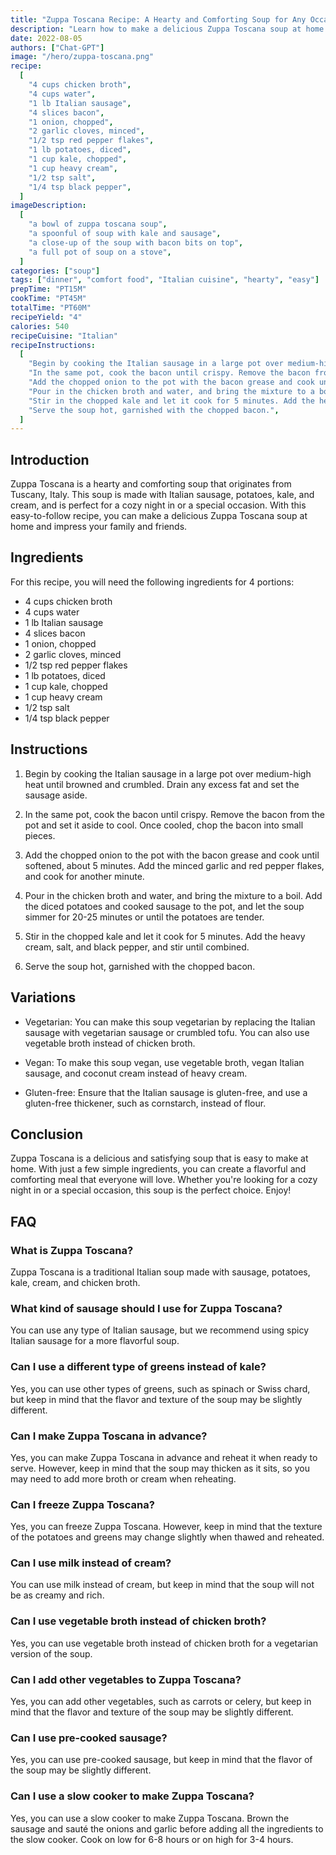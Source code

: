 ```yaml
---
title: "Zuppa Toscana Recipe: A Hearty and Comforting Soup for Any Occasion"
description: "Learn how to make a delicious Zuppa Toscana soup at home with this easy-to-follow recipe. Perfect for a cozy night in or a special occasion, this soup is sure to be a crowd-pleaser."
date: 2022-08-05
authors: ["Chat-GPT"]
image: "/hero/zuppa-toscana.png"
recipe:
  [
    "4 cups chicken broth",
    "4 cups water",
    "1 lb Italian sausage",
    "4 slices bacon",
    "1 onion, chopped",
    "2 garlic cloves, minced",
    "1/2 tsp red pepper flakes",
    "1 lb potatoes, diced",
    "1 cup kale, chopped",
    "1 cup heavy cream",
    "1/2 tsp salt",
    "1/4 tsp black pepper",
  ]
imageDescription:
  [
    "a bowl of zuppa toscana soup",
    "a spoonful of soup with kale and sausage",
    "a close-up of the soup with bacon bits on top",
    "a full pot of soup on a stove",
  ]
categories: ["soup"]
tags: ["dinner", "comfort food", "Italian cuisine", "hearty", "easy"]
prepTime: "PT15M"
cookTime: "PT45M"
totalTime: "PT60M"
recipeYield: "4"
calories: 540
recipeCuisine: "Italian"
recipeInstructions:
  [
    "Begin by cooking the Italian sausage in a large pot over medium-high heat until browned and crumbled. Drain any excess fat and set the sausage aside.",
    "In the same pot, cook the bacon until crispy. Remove the bacon from the pot and set it aside to cool. Once cooled, chop the bacon into small pieces.",
    "Add the chopped onion to the pot with the bacon grease and cook until softened, about 5 minutes. Add the minced garlic and red pepper flakes, and cook for another minute.",
    "Pour in the chicken broth and water, and bring the mixture to a boil. Add the diced potatoes and cooked sausage to the pot, and let the soup simmer for 20-25 minutes or until the potatoes are tender.",
    "Stir in the chopped kale and let it cook for 5 minutes. Add the heavy cream, salt, and black pepper, and stir until combined.",
    "Serve the soup hot, garnished with the chopped bacon.",
  ]
---
```


## Introduction

Zuppa Toscana is a hearty and comforting soup that originates from Tuscany, Italy. This soup is made with Italian sausage, potatoes, kale, and cream, and is perfect for a cozy night in or a special occasion. With this easy-to-follow recipe, you can make a delicious Zuppa Toscana soup at home and impress your family and friends.

## Ingredients

For this recipe, you will need the following ingredients for 4 portions:

- 4 cups chicken broth
- 4 cups water
- 1 lb Italian sausage
- 4 slices bacon
- 1 onion, chopped
- 2 garlic cloves, minced
- 1/2 tsp red pepper flakes
- 1 lb potatoes, diced
- 1 cup kale, chopped
- 1 cup heavy cream
- 1/2 tsp salt
- 1/4 tsp black pepper

## Instructions

1. Begin by cooking the Italian sausage in a large pot over medium-high heat until browned and crumbled. Drain any excess fat and set the sausage aside.

2. In the same pot, cook the bacon until crispy. Remove the bacon from the pot and set it aside to cool. Once cooled, chop the bacon into small pieces.

3. Add the chopped onion to the pot with the bacon grease and cook until softened, about 5 minutes. Add the minced garlic and red pepper flakes, and cook for another minute.

4. Pour in the chicken broth and water, and bring the mixture to a boil. Add the diced potatoes and cooked sausage to the pot, and let the soup simmer for 20-25 minutes or until the potatoes are tender.

5. Stir in the chopped kale and let it cook for 5 minutes. Add the heavy cream, salt, and black pepper, and stir until combined.

6. Serve the soup hot, garnished with the chopped bacon.

## Variations

- Vegetarian: You can make this soup vegetarian by replacing the Italian sausage with vegetarian sausage or crumbled tofu. You can also use vegetable broth instead of chicken broth.

- Vegan: To make this soup vegan, use vegetable broth, vegan Italian sausage, and coconut cream instead of heavy cream.

- Gluten-free: Ensure that the Italian sausage is gluten-free, and use a gluten-free thickener, such as cornstarch, instead of flour.

## Conclusion

Zuppa Toscana is a delicious and satisfying soup that is easy to make at home. With just a few simple ingredients, you can create a flavorful and comforting meal that everyone will love. Whether you're looking for a cozy night in or a special occasion, this soup is the perfect choice. Enjoy!

## FAQ

### What is Zuppa Toscana?

Zuppa Toscana is a traditional Italian soup made with sausage, potatoes, kale, cream, and chicken broth.

### What kind of sausage should I use for Zuppa Toscana?

You can use any type of Italian sausage, but we recommend using spicy Italian sausage for a more flavorful soup.

### Can I use a different type of greens instead of kale?

Yes, you can use other types of greens, such as spinach or Swiss chard, but keep in mind that the flavor and texture of the soup may be slightly different.

### Can I make Zuppa Toscana in advance?

Yes, you can make Zuppa Toscana in advance and reheat it when ready to serve. However, keep in mind that the soup may thicken as it sits, so you may need to add more broth or cream when reheating.

### Can I freeze Zuppa Toscana?

Yes, you can freeze Zuppa Toscana. However, keep in mind that the texture of the potatoes and greens may change slightly when thawed and reheated.

### Can I use milk instead of cream?

You can use milk instead of cream, but keep in mind that the soup will not be as creamy and rich.

### Can I use vegetable broth instead of chicken broth?

Yes, you can use vegetable broth instead of chicken broth for a vegetarian version of the soup.

### Can I add other vegetables to Zuppa Toscana?

Yes, you can add other vegetables, such as carrots or celery, but keep in mind that the flavor and texture of the soup may be slightly different.

### Can I use pre-cooked sausage?

Yes, you can use pre-cooked sausage, but keep in mind that the flavor of the soup may be slightly different.

### Can I use a slow cooker to make Zuppa Toscana?

Yes, you can use a slow cooker to make Zuppa Toscana. Brown the sausage and sauté the onions and garlic before adding all the ingredients to the slow cooker. Cook on low for 6-8 hours or on high for 3-4 hours.
